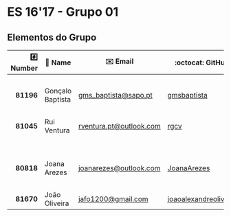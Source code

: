 # ES 16'17 - Grupo 01

## Elementos do Grupo

|  :hash: Number  |   :memo: Name    |      :envelope: Email       |            :octocat: GitHub           | :package: Grupo |
|----------------:|------------------|-----------------------------|---------------------------------------|:---------------:|
|                 |                  |                             |                                       |        1        |
|       **81196** | Gonçalo Baptista |  <gms_baptista@sapo.pt>     |         [gmsbaptista][81196]          |        2        |
|                 |                  |                             |                                       |        3        |
|       **81045** |  Rui Ventura     |   <rventura.pt@outlook.com> |             [rgcv][81045]             |        4        |
|                 |                  |                             |                                       |        5        |
|                 |                  |                             |                                       |        6        |
|       **80818** |  Joana Arezes    |    <joanarezes@outlook.com> |         [JoanaArezes][80818]          |        7        |
|                 |                  |                             |                                       |        8        |
|       **81670** |  João Oliveira   |      <jafo1200@gmail.com>   |    [joaoalexandreoliveira][81670]     |        9        |

[80818]: https://github.com/JoanaArezes
[81045]: https://github.com/rgcv
[81196]: https://github.com/gmsbaptista
[81670]: https://github.com/joaoalexandreoliveira
